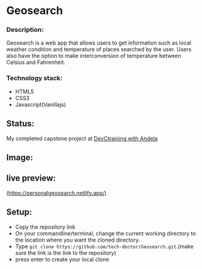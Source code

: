 # Geosearch

### Description:
Geosearch is a web app that  allows users to get information such as local weather condition and temperature of places searched by the user. Users also have the option to make  interconversion of temperature between Celsius and Fahrenheit.

### Technology stack:
* HTML5
* CSS3
* Javascript(Vanillajs)

## Status:
My completed capstone project at [DevCtraining with Andela](https://devctraining.andela.com)

## Image: 

## live preview:  
(https://personalgeosearch.netlify.app/)

## Setup:
* Copy the repository link 
* On your commandline/terminal, change the current working directory to the location where you want the cloned directory.
* Type ``` git clone https://github.com/tech-doctor/Geosearch.git ```.(make sure the link is the link to the repository)
* press enter to create your local clone
